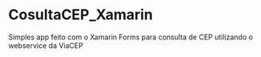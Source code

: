 # CosultaCEP_Xamarin
Simples app feito com o Xamarin Forms para consulta de CEP utilizando o webservice da ViaCEP
